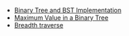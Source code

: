- [Binary Tree and BST Implementation](./asseset/CC15.md)
- [Maximum Value in a Binary Tree](./asseset/CC16.md)
- [Breadth traverse](./asseset/CC17.md)